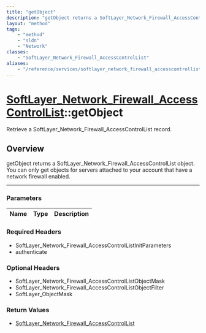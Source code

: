 ```yaml
---
title: "getObject"
description: "getObject returns a SoftLayer_Network_Firewall_AccessControlList object. You can only get objects for servers attached t... "
layout: "method"
tags:
    - "method"
    - "sldn"
    - "Network"
classes:
    - "SoftLayer_Network_Firewall_AccessControlList"
aliases:
    - "/reference/services/softlayer_network_firewall_accesscontrollist/getObject"
---
```

# [SoftLayer_Network_Firewall_AccessControlList](/reference/services/SoftLayer_Network_Firewall_AccessControlList)::getObject

Retrieve a SoftLayer_Network_Firewall_AccessControlList record.


## Overview 
getObject returns a SoftLayer_Network_Firewall_AccessControlList object. You can only get objects for servers attached to your account that have a network firewall enabled. 

-----

### Parameters 
|Name | Type | Description |
| --- | --- | --- |


### Required Headers
* SoftLayer_Network_Firewall_AccessControlListInitParameters
* authenticate


### Optional Headers
* SoftLayer_Network_Firewall_AccessControlListObjectMask
* SoftLayer_Network_Firewall_AccessControlListObjectFilter
* SoftLayer_ObjectMask

### Return Values
* <a href='/reference/datatypes/SoftLayer_Network_Firewall_AccessControlList'>SoftLayer_Network_Firewall_AccessControlList </a>




